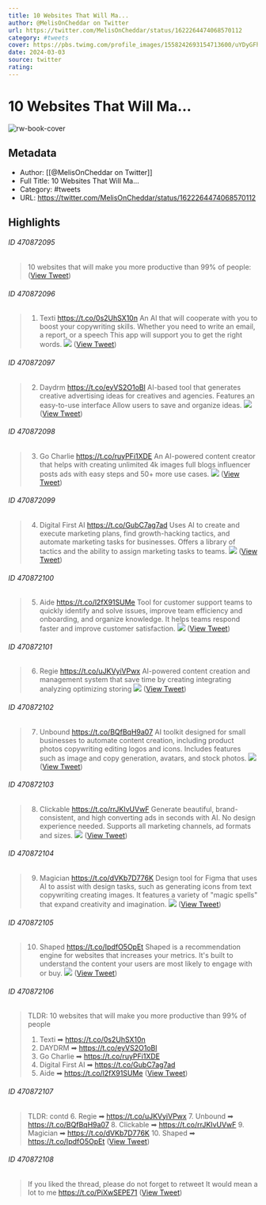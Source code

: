 ```yaml
---
title: 10 Websites That Will Ma...
author: @MelisOnCheddar on Twitter
url: https://twitter.com/MelisOnCheddar/status/1622264474068570112
category: #tweets
cover: https://pbs.twimg.com/profile_images/1558242693154713600/uYDyGFhi.jpg
date: 2024-03-03
source: twitter
rating:
---
```

# 10 Websites That Will Ma...

![rw-book-cover](https://pbs.twimg.com/profile_images/1558242693154713600/uYDyGFhi.jpg)

## Metadata
- Author: [[@MelisOnCheddar on Twitter]]
- Full Title: 10 Websites That Will Ma...
- Category: #tweets
- URL: https://twitter.com/MelisOnCheddar/status/1622264474068570112

## Highlights
###### ID 470872095
> 10 websites that will make you more productive than 99% of people: ([View Tweet](https://twitter.com/MelisOnCheddar/status/1622264474068570112))
    
###### ID 470872096
> 1. Texti
> https://t.co/0s2UhSX10n
> An AI that will cooperate with you to boost your copywriting skills.
> Whether you need to write an email, a report, or a speech
> This app will support you to get the right words. 
> ![](https://pbs.twimg.com/media/FoNw8zHWAAA6f5k.jpg) ([View Tweet](https://twitter.com/MelisOnCheddar/status/1622264484566802435))
    
###### ID 470872097
> 2. Daydrm
> https://t.co/eyVS2O1oBl
> AI-based tool that generates creative advertising ideas for creatives and agencies. 
> Features an easy-to-use interface 
> Allow users to save and organize ideas. 
> ![](https://pbs.twimg.com/media/FoNw9bXXgAEdE_Y.jpg) ([View Tweet](https://twitter.com/MelisOnCheddar/status/1622264495119679491))
    
###### ID 470872098
> 3. Go Charlie
> https://t.co/ruyPFi1XDE
> An AI-powered content creator that helps with creating unlimited 
> 4k images
> full blogs
> influencer posts
> ads with easy steps
> and 50+ more use cases. 
> ![](https://pbs.twimg.com/media/FoNw-FbWIAIiaMo.jpg) ([View Tweet](https://twitter.com/MelisOnCheddar/status/1622264506708639746))
    
###### ID 470872099
> 4. Digital First AI
> https://t.co/GubC7ag7ad
> Uses AI to create and execute marketing plans, find growth-hacking tactics, and automate marketing tasks for businesses. 
> Offers a library of tactics and the ability to assign marketing tasks to teams. 
> ![](https://pbs.twimg.com/media/FoNw-wGXoAI2CIc.jpg) ([View Tweet](https://twitter.com/MelisOnCheddar/status/1622264517710254084))
    
###### ID 470872100
> 5. Aide
> https://t.co/l2fX91SUMe
> Tool for customer support teams to quickly identify and solve issues, improve team efficiency and onboarding, and organize knowledge. 
> It helps teams respond faster and improve customer satisfaction. 
> ![](https://pbs.twimg.com/media/FoNw_XvXkAAD_U1.jpg) ([View Tweet](https://twitter.com/MelisOnCheddar/status/1622264528661614599))
    
###### ID 470872101
> 6. Regie
> https://t.co/uJKVyiVPwx
> AI-powered content creation and management system that save time by 
> creating
> integrating
> analyzing
> optimizing
> storing 
> ![](https://pbs.twimg.com/media/FoNw__rWIAEzSA2.jpg) ([View Tweet](https://twitter.com/MelisOnCheddar/status/1622264539327643651))
    
###### ID 470872102
> 7. Unbound
> https://t.co/BQfBqH9a07
> AI toolkit designed for small businesses to automate content creation, including 
> product photos
> copywriting
> editing
> logos and icons. 
> Includes features such as image and copy generation, avatars, and stock photos. 
> ![](https://pbs.twimg.com/media/FoNxAqSXEAEz6X-.jpg) ([View Tweet](https://twitter.com/MelisOnCheddar/status/1622264550790774785))
    
###### ID 470872103
> 8. Clickable
> https://t.co/rrJKIvUVwF
> Generate beautiful, brand-consistent, and high converting ads in seconds with AI. 
> No design experience needed. 
> Supports all marketing channels, ad formats and sizes. 
> ![](https://pbs.twimg.com/media/FoNxBU0XwAIGpZl.jpg) ([View Tweet](https://twitter.com/MelisOnCheddar/status/1622264561897279489))
    
###### ID 470872104
> 9. Magician
> https://t.co/dVKb7D776K
> Design tool for Figma that uses AI to assist with design tasks, such as 
> generating icons from text
> copywriting
> creating images. 
> It features a variety of "magic spells" that expand creativity and imagination. 
> ![](https://pbs.twimg.com/media/FoNxB8NWYAMAvhi.jpg) ([View Tweet](https://twitter.com/MelisOnCheddar/status/1622264573041442817))
    
###### ID 470872105
> 10. Shaped
> https://t.co/IpdfO5OpEt
> Shaped is a recommendation engine for websites that increases your metrics.
> It's built to understand the content your users are most likely to engage with or buy. 
> ![](https://pbs.twimg.com/media/FoNxCpIXkAAeepm.jpg) ([View Tweet](https://twitter.com/MelisOnCheddar/status/1622264584638808071))
    
###### ID 470872106
> TLDR: 10 websites that will make you more productive than 99% of people
> 1. Texti ➡ https://t.co/0s2UhSX10n
> 2. DAYDRM ➡ https://t.co/eyVS2O1oBl
> 3. Go Charlie ➡ https://t.co/ruyPFi1XDE
> 4. Digital First AI ➡ https://t.co/GubC7ag7ad
> 5. Aide ➡ https://t.co/l2fX91SUMe ([View Tweet](https://twitter.com/MelisOnCheddar/status/1622264588220637187))
    
###### ID 470872107
> TLDR: contd
> 6. Regie ➡ https://t.co/uJKVyiVPwx
> 7. Unbound ➡ https://t.co/BQfBqH9a07
> 8. Clickable ➡ https://t.co/rrJKIvUVwF
> 9. Magician ➡ https://t.co/dVKb7D776K
> 10. Shaped ➡ https://t.co/IpdfO5OpEt ([View Tweet](https://twitter.com/MelisOnCheddar/status/1622264591282479111))
    
###### ID 470872108
> If you liked the thread, please do not forget to retweet 
> It would mean a lot to me 
> https://t.co/PiXwSEPE71 ([View Tweet](https://twitter.com/MelisOnCheddar/status/1622264858472480768))
    
